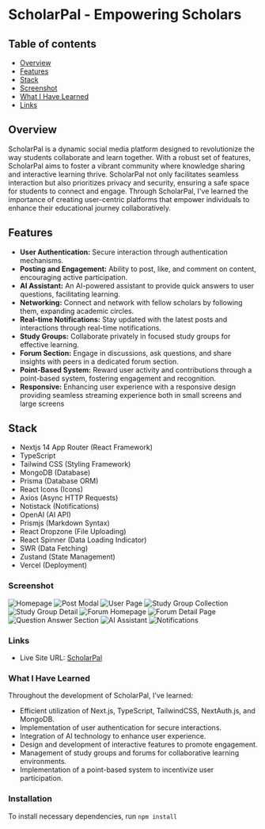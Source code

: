 # ScholarPal - Empowering Scholars

## Table of contents

- [Overview](#overview)
- [Features](#features)  
- [Stack](#stack)
- [Screenshot](#screenshot)
- [What I Have Learned](progress)
- [Links](#links)

## Overview
ScholarPal is a dynamic social media platform designed to revolutionize the way students collaborate and learn together. With a robust set of features, ScholarPal aims to foster a vibrant community where knowledge sharing and interactive learning thrive. ScholarPal not only facilitates seamless interaction but also prioritizes privacy and security, ensuring a safe space for students to connect and engage. Through ScholarPal, I've learned the importance of creating user-centric platforms that empower individuals to enhance their educational journey collaboratively.

## Features
- **User Authentication:** Secure interaction through authentication mechanisms.
- **Posting and Engagement:** Ability to post, like, and comment on content, encouraging active participation.
- **AI Assistant:** An AI-powered assistant to provide quick answers to user questions, facilitating learning.
- **Networking:** Connect and network with fellow scholars by following them, expanding academic circles.
- **Real-time Notifications:** Stay updated with the latest posts and interactions through real-time notifications.
- **Study Groups:** Collaborate privately in focused study groups for effective learning.
- **Forum Section:** Engage in discussions, ask questions, and share insights with peers in a dedicated forum section.
- **Point-Based System:** Reward user activity and contributions through a point-based system, fostering engagement and recognition.
- **Responsive:** Enhancing user experience with a responsive design providing seamless streaming experience both in small screens and large screens

## Stack
-  Nextjs 14 App Router (React Framework)
- TypeScript
- Tailwind CSS (Styling Framework)
- MongoDB (Database)
- Prisma (Database ORM)
- React Icons (Icons)
- Axios (Async HTTP Requests)
- Notistack (Notifications)
- OpenAI (AI API)
- Prismjs (Markdown Syntax)
- React Dropzone (File Uploading)
- React Spinner (Data Loading Indicator)
- SWR (Data Fetching)
- Zustand (State Management)
- Vercel (Deployment)
### Screenshot
![Homepage](https://github.com/mmaazkhanhere/screen-reel/assets/115078151/3f65292b-f4a9-4b5d-92fc-a436066eda6c)
![Post Modal](https://github.com/mmaazkhanhere/screen-reel/assets/115078151/b1e85840-7197-4067-b471-fe71f04b7bd5)
![User Page](https://github.com/mmaazkhanhere/screen-reel/assets/115078151/b6f568f8-de02-4a17-ba80-d0b29c685597)
![Study Group Collection](https://github.com/mmaazkhanhere/screen-reel/assets/115078151/891a83e5-73d5-4fbb-bad8-8d91a9260828)
![Study Group Detail](https://github.com/mmaazkhanhere/screen-reel/assets/115078151/c5a43bbd-74f4-47ce-9e50-7a19acbd35d0)
![Forum Homepage](https://github.com/mmaazkhanhere/screen-reel/assets/115078151/42d0711b-6fe0-4253-9224-edbd9cd7c575)
![Forum Detail Page](https://github.com/mmaazkhanhere/screen-reel/assets/115078151/9b88aa40-920d-452c-bef1-ff8c9c838043)
![Question Answer Section](https://github.com/mmaazkhanhere/screen-reel/assets/115078151/02de536c-10de-4c0c-9634-545d43688525)
![AI Assistant](https://github.com/mmaazkhanhere/screen-reel/assets/115078151/3c637f8d-663b-4e37-a834-dea9a1bc3671)
![Notifications](https://github.com/mmaazkhanhere/screen-reel/assets/115078151/5431c45e-759c-4e7b-85aa-751da9cdf984)

### Links

- Live Site URL: [ScholarPal](https://scholar-pal.vercel.app/)

### What I Have Learned

Throughout the development of ScholarPal, I've learned:

- Efficient utilization of Next.js, TypeScript, TailwindCSS, NextAuth.js, and MongoDB.
- Implementation of user authentication for secure interactions.
- Integration of AI technology to enhance user experience.
- Design and development of interactive features to promote engagement.
- Management of study groups and forums for collaborative learning environments.
- Implementation of a point-based system to incentivize user participation.

### Installation
To install necessary dependencies, run
```npm install ```
